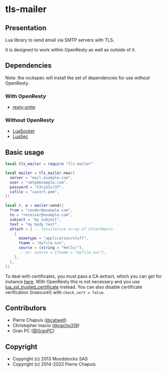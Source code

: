 # tls-mailer

## Presentation

Lua library to send email via SMTP servers with TLS.

It is designed to work within OpenResty as well as outside of it.

## Dependencies


Note: the rockspec will install the set of dependencies for use
*without* OpenResty.

### With OpenResty

- [resty-smtp](https://github.com/duhoobo/lua-resty-smtp)

### Without OpenResty

- [LuaSocket](https://github.com/diegonehab/luasocket)
- [LuaSec](https://github.com/brunoos/luasec)

## Basic usage

```lua
local tls_mailer = require "tls-mailer"

local mailer = tls_mailer.new({
  server = "mail.example.com",
  user = "smtp@example.com",
  password = "V3ryS3cr37",
  cafile = "cacert.pem",
})

local r, e = mailer:send({
  from = "sender@example.com",
  to = "receiver@example.com",
  subject = "my subject",
  text = "my body text",
  attach = { -- facultative array of attachments
    {
      mimetype = "application/stuff",
      fname = "myfile.xxx",
      source = {string = "Hello!"},
      -- or: source = {fname = "myfile.xxx"},
    },
  },
})
```

To deal with certificates, you must pass a CA extract, which you can get for
instance [here](https://curl.se/docs/caextract.html). With OpenResty this is
not necessary and you use [lua_ssl_trusted_certificate] instead.
You can also disable certificate verification (insecure!) with
`check_cert = false`.

[lua_ssl_trusted_certificate]: https://github.com/openresty/lua-nginx-module#lua_ssl_trusted_certificate

## Contributors

- Pierre Chapuis ([@catwell](https://github.com/catwell))
- Christopher Inacio ([@nacho319](https://github.com/nacho319))
- Gran PC ([@GranPC](https://github.com/GranPC))

## Copyright

- Copyright (c) 2013 Moodstocks SAS
- Copyright (c) 2014-2022 Pierre Chapuis
